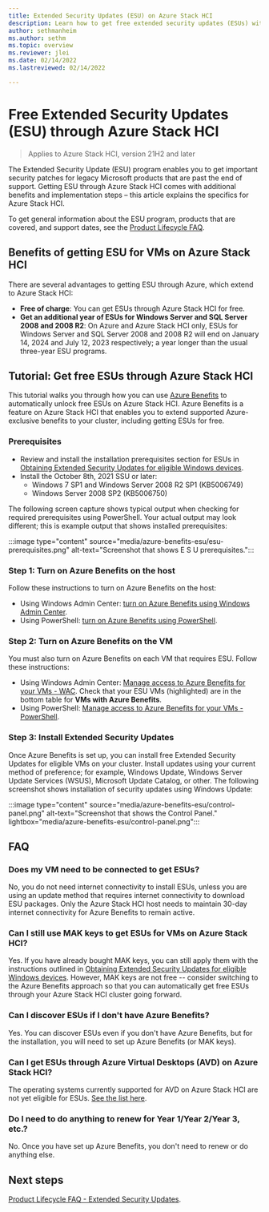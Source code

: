 ```yaml
---
title: Extended Security Updates (ESU) on Azure Stack HCI
description: Learn how to get free extended security updates (ESUs) with Azure Benefits on Azure Stack HCI.
author: sethmanheim
ms.author: sethm
ms.topic: overview
ms.reviewer: jlei
ms.date: 02/14/2022
ms.lastreviewed: 02/14/2022

---
```


# Free Extended Security Updates (ESU) through Azure Stack HCI

>Applies to Azure Stack HCI, version 21H2 and later

The Extended Security Update (ESU) program enables you to get important security patches for legacy Microsoft products that are past the end of support. Getting ESU through Azure Stack HCI comes with additional benefits and implementation steps – this article explains the specifics for Azure Stack HCI.

To get general information about the ESU program, products that are covered, and support dates, see the [Product Lifecycle FAQ](/lifecycle/faq/extended-security-updates#esu-availability-and-end-dates).

## Benefits of getting ESU for VMs on Azure Stack HCI

There are several advantages to getting ESU through Azure, which extend to Azure Stack HCI:

- **Free of charge**: You can get ESUs through Azure Stack HCI for free.
- **Get an additional year of ESUs for Windows Server and SQL Server 2008 and 2008 R2**: On Azure and Azure Stack HCI only, ESUs for Windows Server and SQL Server 2008 and 2008 R2 will end on January 14, 2024 and July 12, 2023 respectively; a year longer than the usual three-year ESU programs.

## Tutorial: Get free ESUs through Azure Stack HCI

This tutorial walks you through how you can use [Azure Benefits](azure-benefits.md) to automatically unlock free ESUs on Azure Stack HCI. Azure Benefits is a feature on Azure Stack HCI that enables you to extend supported Azure-exclusive benefits to your cluster, including getting ESUs for free.

### Prerequisites

- Review and install the installation prerequisites section for ESUs in [Obtaining Extended Security Updates for eligible Windows devices](https://techcommunity.microsoft.com/t5/windows-it-pro-blog/obtaining-extended-security-updates-for-eligible-windows-devices/ba-p/1167091).
- Install the October 8th, 2021 SSU or later:
  - Windows 7 SP1 and Windows Server 2008 R2 SP1 (KB5006749)
  - Windows Server 2008 SP2 (KB5006750)

The following screen capture shows typical output when checking for required prerequisites using PowerShell. Your actual output may look different; this is example output that shows installed prerequisites:

:::image type="content" source="media/azure-benefits-esu/esu-prerequisites.png" alt-text="Screenshot that shows E S U prerequisites.":::

### Step 1: Turn on Azure Benefits on the host

Follow these instructions to turn on Azure Benefits on the host:

- Using Windows Admin Center: [turn on Azure Benefits using Windows Admin Center](azure-benefits.md#turn-on-azure-benefits-using-windows-admin-center).
- Using PowerShell: [turn on Azure Benefits using PowerShell](azure-benefits.md#turn-on-azure-benefits-using-powershell).

### Step 2: Turn on Azure Benefits on the VM

You must also turn on Azure Benefits on each VM that requires ESU. Follow these instructions:

- Using Windows Admin Center: [Manage access to Azure Benefits for your VMs - WAC](azure-benefits.md#manage-access-to-azure-benefits-for-your-vms---wac). Check that your ESU VMs (highlighted) are in the bottom table for **VMs with Azure Benefits**.
- Using PowerShell: [Manage access to Azure Benefits for your VMs - PowerShell](azure-benefits.md#manage-access-to-azure-benefits-for-your-vms---powershell).

### Step 3: Install Extended Security Updates

Once Azure Benefits is set up, you can install free Extended Security Updates for eligible VMs on your cluster. Install updates using your current method of preference; for example, Windows
Update, Windows Server Update Services (WSUS), Microsoft Update Catalog, or other. The following screenshot shows installation of security updates using Windows Update:

:::image type="content" source="media/azure-benefits-esu/control-panel.png" alt-text="Screenshot that shows the Control Panel." lightbox="media/azure-benefits-esu/control-panel.png":::

## FAQ

### Does my VM need to be connected to get ESUs?

No, you do not need internet connectivity to install ESUs, unless you are using an update method that requires internet connectivity to download ESU packages. Only the Azure Stack HCI host needs to maintain 30-day internet connectivity for Azure Benefits to remain active.

### Can I still use MAK keys to get ESUs for VMs on Azure Stack HCI?

Yes. If you have already bought MAK keys, you can still apply them with the instructions outlined in [Obtaining Extended Security Updates for eligible Windows devices](https://techcommunity.microsoft.com/t5/windows-it-pro-blog/obtaining-extended-security-updates-for-eligible-windows-devices/ba-p/1167091). However, MAK keys are not free -- consider switching to the Azure Benefits approach so that you can automatically get free ESUs through your Azure Stack HCI cluster going forward.

### Can I discover ESUs if I don't have Azure Benefits?

Yes. You can discover ESUs even if you don't have Azure Benefits, but for the installation, you will need to set up Azure Benefits (or MAK keys).

### Can I get ESUs through Azure Virtual Desktops (AVD) on Azure Stack HCI?

The operating systems currently supported for AVD on Azure Stack HCI are not yet eligible for ESUs. [See the list here](/azure/virtual-desktop/azure-stack-hci-faq#what-session-host-operating-system-images-does-this-feature-support-).

### Do I need to do anything to renew for Year 1/Year 2/Year 3, etc.?

No. Once you have set up Azure Benefits, you don't need to renew or do anything else.

## Next steps

[Product Lifecycle FAQ - Extended Security Updates](/lifecycle/faq/extended-security-updates#esu-availability-and-end-dates).
